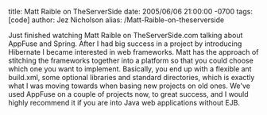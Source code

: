 title: Matt Raible on TheServerSide
date: 2005/06/06 21:00:00 -0700
tags: [code]
author: Jez Nicholson
alias: /Matt-Raible-on-theserverside

Just finished watching Matt Raible on TheServerSide.com talking about AppFuse and Spring. After I had big success in a project by introducing Hibernate I became interested in web frameworks. Matt has the approach of stitching the frameworks together into a platform so that you could choose which one you want to implement. Basically, you end up with a flexible ant build.xml, some optional libraries and standard directories, which is exactly what I was moving towards when basing new projects on old ones. We've used AppFuse on a couple of projects now, to great success, and I would highly recommend it if you are into Java web applications without EJB.
